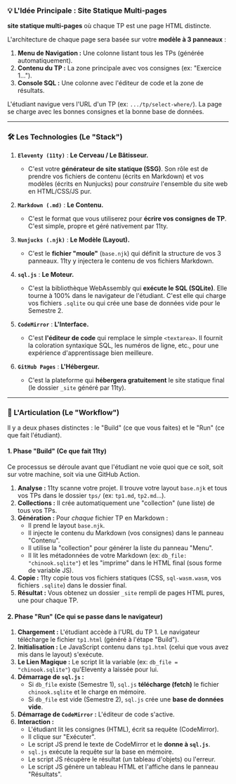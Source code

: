 
### 💡 L'Idée Principale : Site Statique Multi-pages

 **site statique multi-pages** où chaque TP est une page HTML distincte.

L'architecture de chaque page sera basée sur votre **modèle à 3 panneaux** :
1.  **Menu de Navigation :** Une colonne listant tous les TPs (générée automatiquement).
2.  **Contenu du TP :** La zone principale avec vos consignes (ex: "Exercice 1...").
3.  **Console SQL :** Une colonne avec l'éditeur de code et la zone de résultats.

L'étudiant navigue vers l'URL d'un TP (ex: `.../tp/select-where/`). La page se charge avec les bonnes consignes et la bonne base de données.

---

### 🛠️ Les Technologies (Le "Stack")

1.  **`Eleventy (11ty)`** : **Le Cerveau / Le Bâtisseur.**
    * C'est votre **générateur de site statique (SSG)**. Son rôle est de prendre vos fichiers de contenu (écrits en Markdown) et vos modèles (écrits en Nunjucks) pour *construire* l'ensemble du site web en HTML/CSS/JS pur.

2.  **`Markdown (.md)`** : **Le Contenu.**
    * C'est le format que vous utiliserez pour **écrire vos consignes de TP**. C'est simple, propre et géré nativement par 11ty.

3.  **`Nunjucks (.njk)`** : **Le Modèle (Layout).**
    * C'est le **fichier "moule"** (`base.njk`) qui définit la structure de vos 3 panneaux. 11ty y injectera le contenu de vos fichiers Markdown.

4.  **`sql.js`** : **Le Moteur.**
    * C'est la bibliothèque WebAssembly qui **exécute le SQL (SQLite)**. Elle tourne à 100% dans le navigateur de l'étudiant. C'est elle qui charge vos fichiers `.sqlite` ou qui crée une base de données vide pour le Semestre 2.

5.  **`CodeMirror`** : **L'Interface.**
    * C'est **l'éditeur de code** qui remplace le simple `<textarea>`. Il fournit la coloration syntaxique SQL, les numéros de ligne, etc., pour une expérience d'apprentissage bien meilleure.

6.  **`GitHub Pages`** : **L'Hébergeur.**
    * C'est la plateforme qui **hébergera gratuitement** le site statique final (le dossier `_site` généré par 11ty).

---

### 🔄 L'Articulation (Le "Workflow")

Il y a deux phases distinctes : le "Build" (ce que vous faites) et le "Run" (ce que fait l'étudiant).

#### 1. Phase "Build" (Ce que fait 11ty)

Ce processus se déroule avant que l'étudiant ne voie quoi que ce soit, soit sur votre machine, soit via une GitHub Action.

1.  **Analyse :** 11ty scanne votre projet. Il trouve votre layout `base.njk` et tous vos TPs dans le dossier `tps/` (ex: `tp1.md`, `tp2.md`...).
2.  **Collections :** Il crée automatiquement une "collection" (une liste) de tous vos TPs.
3.  **Génération :** Pour *chaque* fichier TP en Markdown :
    * Il prend le layout `base.njk`.
    * Il injecte le contenu du Markdown (vos consignes) dans le panneau "Contenu".
    * Il utilise la "collection" pour générer la liste du panneau "Menu".
    * Il lit les métadonnées de votre Markdown (ex: `db_file: "chinook.sqlite"`) et les "imprime" dans le HTML final (sous forme de variable JS).
4.  **Copie :** 11ty copie tous vos fichiers statiques (CSS, `sql-wasm.wasm`, vos fichiers `.sqlite`) dans le dossier final.
5.  **Résultat :** Vous obtenez un dossier `_site` rempli de pages HTML pures, une pour chaque TP.

#### 2. Phase "Run" (Ce qui se passe dans le navigateur)

1.  **Chargement :** L'étudiant accède à l'URL du TP 1. Le navigateur télécharge le fichier `tp1.html` (généré à l'étape "Build").
2.  **Initialisation :** Le JavaScript contenu dans `tp1.html` (celui que vous avez mis dans le layout) s'exécute.
3.  **Le Lien Magique :** Le script lit la variable (ex: `db_file = "chinook.sqlite"`) qu'Eleventy a laissée pour lui.
4.  **Démarrage de `sql.js` :**
    * Si `db_file` existe (Semestre 1), `sql.js` **télécharge (fetch)** le fichier `chinook.sqlite` et le charge en mémoire.
    * Si `db_file` est vide (Semestre 2), `sql.js` crée une **base de données vide**.
5.  **Démarrage de `CodeMirror` :** L'éditeur de code s'active.
6.  **Interaction :**
    * L'étudiant lit les consignes (HTML), écrit sa requête (CodeMirror).
    * Il clique sur "Exécuter".
    * Le script JS prend le texte de CodeMirror et le **donne à `sql.js`**.
    * `sql.js` exécute la requête sur la base en mémoire.
    * Le script JS récupère le résultat (un tableau d'objets) ou l'erreur.
    * Le script JS génère un tableau HTML et l'affiche dans le panneau "Résultats".
